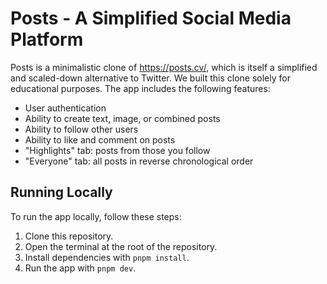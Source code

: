 # Posts - A Simplified Social Media Platform

Posts is a minimalistic clone of https://posts.cv/, which is itself a simplified and scaled-down alternative to Twitter. We built this clone solely for educational purposes. The app includes the following features:

- User authentication
- Ability to create text, image, or combined posts
- Ability to follow other users
- Ability to like and comment on posts
- "Highlights" tab: posts from those you follow
- "Everyone" tab: all posts in reverse chronological order

## Running Locally

To run the app locally, follow these steps:

1. Clone this repository.
2. Open the terminal at the root of the repository.
3. Install dependencies with `pnpm install`.
4. Run the app with `pnpm dev`.